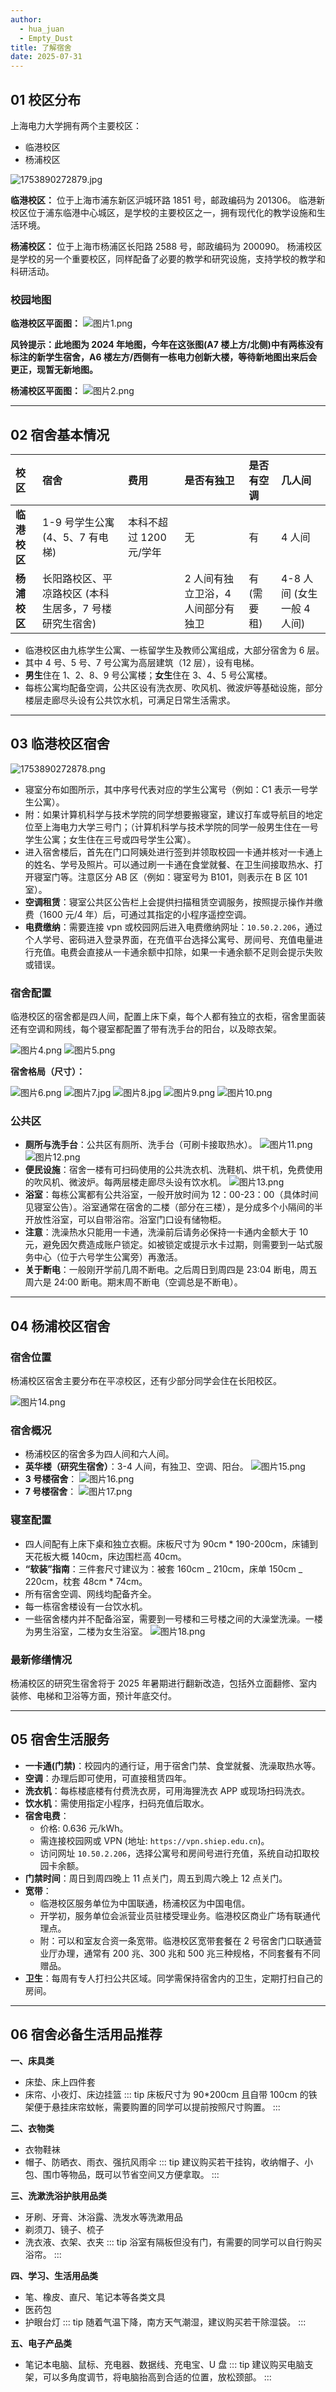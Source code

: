 ```yaml
---
author:
  - hua_juan
  - Empty_Dust
title: 了解宿舍
date: 2025-07-31
---
```


## 01 校区分布

上海电力大学拥有两个主要校区：

- 临港校区
- 杨浦校区

![1753890272879.jpg](https://bu.dusays.com/2025/07/30/688a3dee0c19f.jpg)

**临港校区：**
位于上海市浦东新区沪城环路 1851 号，邮政编码为 201306。
临港新校区位于浦东临港中心城区，是学校的主要校区之一，拥有现代化的教学设施和生活环境。

**杨浦校区：**
位于上海市杨浦区长阳路 2588 号，邮政编码为 200090。
杨浦校区是学校的另一个重要校区，同样配备了必要的教学和研究设施，支持学校的教学和科研活动。

### 校园地图

**临港校区平面图：**
![图片1.png](https://bu.dusays.com/2025/07/31/688b6c9e89896.png)

**风铃提示：此地图为 2024 年地图，今年在这张图(A7 楼上方/北侧)中有两栋没有标注的新学生宿舍，A6 楼左方/西侧有一栋电力创新大楼，等待新地图出来后会更正，现暂无新地图。**

**杨浦校区平面图：**
![图片2.png](https://bu.dusays.com/2025/07/31/688b6c8426911.png)

---

## 02 宿舍基本情况

| 校区         | 宿舍                                                  | 费用                    | 是否有独卫                         | 是否有空调  | 几人间                     |
| :----------- | :---------------------------------------------------- | :---------------------- | :--------------------------------- | :---------- | :------------------------- |
| **临港校区** | 1-9 号学生公寓 (4、5、7 有电梯)                       | 本科不超过 1200 元/学年 | 无                                 | 有          | 4 人间                     |
| **杨浦校区** | 长阳路校区、平凉路校区 (本科生居多，7 号楼研究生宿舍) |                         | 2 人间有独立卫浴，4 人间部分有独卫 | 有 (需要租) | 4-8 人间 (女生一般 4 人间) |

- 临港校区由九栋学生公寓、一栋留学生及教师公寓组成，大部分宿舍为 6 层。
- 其中 4 号、5 号、7 号公寓为高层建筑（12 层），设有电梯。
- **男生**住在 1、2、8、9 号公寓楼；**女生**住在 3、4、5 号公寓楼。
- 每栋公寓均配备空调，公共区设有洗衣房、吹风机、微波炉等基础设施，部分楼层走廊尽头设有公共饮水机，可满足日常生活需求。

---

## 03 临港校区宿舍

![1753890272878.png](https://bu.dusays.com/2025/07/30/688a3de761048.png)

- 寝室分布如图所示，其中序号代表对应的学生公寓号（例如：C1 表示一号学生公寓）。
- 附：如果计算机科学与技术学院的同学想要搬寝室，建议打车或导航目的地定位至上海电力大学三号门；（计算机科学与技术学院的同学一般男生住在一号学生公寓；女生住在三号或四号学生公寓）。
- 进入宿舍楼后，首先在门口阿姨处进行签到并领取校园一卡通并核对一卡通上的姓名、学号及照片。可以通过刷一卡通在食堂就餐、在卫生间接取热水、打开寝室门等。注意区分 AB 区（例如：寝室号为 B101，则表示在 B 区 101 室）。
- **空调租赁**：寝室公共区公告栏上会提供扫描租赁空调服务，按照提示操作并缴费（1600 元/4 年）后，可通过其指定的小程序遥控空调。
- **电费缴纳**：需要连接 vpn 或校园网后进入电费缴纳网址：`10.50.2.206`，通过个人学号、密码进入登录界面，在充值平台选择公寓号、房间号、充值电量进行充值。电费会直接从一卡通余额中扣除，如果一卡通余额不足则会提示失败或错误。

### 宿舍配置

临港校区的宿舍都是四人间，配置上床下桌，每个人都有独立的衣柜，宿舍里面装还有空调和网线，每个寝室都配置了带有洗手台的阳台，以及晾衣架。

![图片4.png](https://bu.dusays.com/2025/07/31/688b6c9a75622.png)
![图片5.png](https://bu.dusays.com/2025/07/31/688b6caf8a143.png)

**宿舍格局（尺寸）：**

![图片6.png](https://bu.dusays.com/2025/07/31/688b6d59cdff3.png)
![图片7.jpg](https://bu.dusays.com/2025/07/31/688b6cd80079c.jpg)
![图片8.jpg](https://bu.dusays.com/2025/07/31/688b6cc3df121.jpg)
![图片9.png](https://bu.dusays.com/2025/07/31/688b6cce37b35.png)
![图片10.png](https://bu.dusays.com/2025/07/31/688b6d45157fc.png)

### 公共区

- **厕所与洗手台**：公共区有厕所、洗手台（可刷卡接取热水）。
  ![图片11.png](https://bu.dusays.com/2025/07/31/688b6cd138180.png)
  ![图片12.png](https://bu.dusays.com/2025/07/31/688b6ef3eadb6.png)
- **便民设施**：宿舍一楼有可扫码使用的公共洗衣机、洗鞋机、烘干机，免费使用的吹风机、微波炉。每两层楼走廊尽头设有饮水机。
  ![图片13.png](https://bu.dusays.com/2025/07/31/688b6c6291cb1.png)
- **浴室**：每栋公寓都有公共浴室，一般开放时间为 12：00-23：00（具体时间见寝室公告）。浴室通常在宿舍的二楼（部分在三楼），是分成多个小隔间的半开放性浴室，可以自带浴帘。浴室门口设有储物柜。
- **注意**：洗澡热水只能用一卡通，洗澡前后请务必保持一卡通内金额大于 10 元，避免因欠费造成账户锁定。如被锁定或提示水卡过期，则需要到一站式服务中心（位于六号学生公寓旁）再激活。
- **关于断电**：一般刚开学前几周不断电。之后周日到周四是 23:04 断电，周五周六是 24:00 断电。期末周不断电（空调总是不断电）。

---

## 04 杨浦校区宿舍

### 宿舍位置

杨浦校区宿舍主要分布在平凉校区，还有少部分同学会住在长阳校区。

![图片14.png](https://bu.dusays.com/2025/07/31/688b6c6a4d517.png)

### 宿舍概况

- 杨浦校区的宿舍多为四人间和六人间。
- **英华楼（研究生宿舍）**：3-4 人间，有独卫、空调、阳台。
  ![图片15.png](https://bu.dusays.com/2025/07/31/688b6c591c150.png)
- **3 号楼宿舍**：
  ![图片16.png](https://bu.dusays.com/2025/07/31/688b6c5fb8998.png)
- **7 号楼宿舍**：
  ![图片17.png](https://bu.dusays.com/2025/07/31/688b6c6e332ce.png)

### 寝室配置

- 四人间配有上床下桌和独立衣橱。床板尺寸为 90cm \* 190-200cm，床铺到天花板大概 140cm，床边围栏高 40cm。
- **“软装”指南**：三件套尺寸建议为：被套 160cm _ 210cm，床单 150cm _ 220cm，枕套 48cm \* 74cm。
- 所有宿舍空调、网线均配备齐全。
- 每一栋宿舍楼设有一台饮水机。
- 一些宿舍楼内并不配备浴室，需要到一号楼和三号楼之间的大澡堂洗澡。一楼为男生浴室，二楼为女生浴室。
  ![图片18.png](https://bu.dusays.com/2025/07/31/688b6c6d7bef4.png)

### 最新修缮情况

杨浦校区的研究生宿舍将于 2025 年暑期进行翻新改造，包括外立面翻修、室内装修、电梯和卫浴等方面，预计年底交付。

---

## 05 宿舍生活服务

- **一卡通(门禁)**：校园内的通行证，用于宿舍门禁、食堂就餐、洗澡取热水等。
- **空调**：办理后即可使用，可直接租赁四年。
- **洗衣机**：每栋楼底楼有付费洗衣房，可用海狸洗衣 APP 或现场扫码洗衣。
- **饮水机**：需使用指定小程序，扫码充值后取水。
- **宿舍电费**：
  - 价格: 0.636 元/kWh。
  - 需连接校园网或 VPN (地址: `https://vpn.shiep.edu.cn`)。
  - 访问网址 `10.50.2.206`，选择公寓号和房间号进行充值，系统自动扣取校园卡余额。
- **门禁时间**：周日到周四晚上 11 点关门，周五到周六晚上 12 点关门。
- **宽带**：
  - 临港校区服务单位为中国联通，杨浦校区为中国电信。
  - 开学初，服务单位会派营业员驻楼受理业务。临港校区商业广场有联通代理点。
  - 附：可以和室友合资一条宽带。临港校区宽带套餐在 2 号宿舍门口联通营业厅办理，通常有 200 兆、300 兆和 500 兆三种规格，不同套餐有不同赠品。
- **卫生**：每周有专人打扫公共区域。同学需保持宿舍内的卫生，定期打扫自己的房间。

---

## 06 宿舍必备生活用品推荐

**一、床具类**

- 床垫、床上四件套
- 床帘、小夜灯、床边挂篮
  ::: tip
  床板尺寸为 90\*200cm 且自带 100cm 的铁架便于悬挂床帘蚊帐，需要购置的同学可以提前按照尺寸购置。
  :::

**二、衣物类**

- 衣物鞋袜
- 帽子、防晒衣、雨衣、强抗风雨伞
  ::: tip
  建议购买若干挂钩，收纳帽子、小包、围巾等物品，既可以节省空间又方便拿取。
  :::

**三、洗漱洗浴护肤用品类**

- 牙刷、牙膏、沐浴露、洗发水等洗漱用品
- 剃须刀、镜子、梳子
- 洗衣液、衣架、衣夹
  ::: tip
  浴室有隔板但没有门，有需要的同学可以自行购买浴帘。
  :::

**四、学习、生活用品类**

- 笔、橡皮、直尺、笔记本等各类文具
- 医药包
- 护眼台灯
  ::: tip
  随着气温下降，南方天气潮湿，建议购买若干除湿袋。
  :::

**五、电子产品类**

- 笔记本电脑、鼠标、充电器、数据线、充电宝、U 盘
  ::: tip
  建议购买电脑支架，可以多角度调节，将电脑抬高到合适的位置，放松颈部。
  :::
